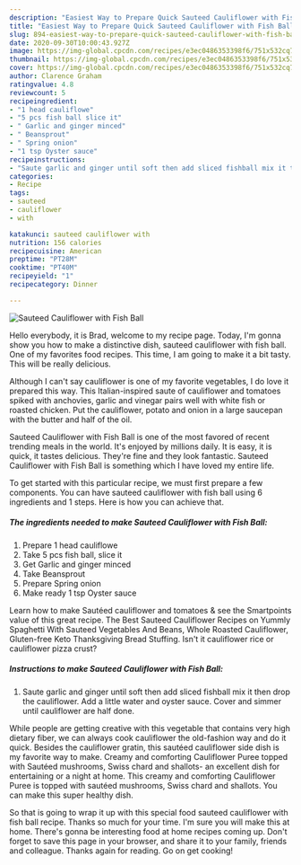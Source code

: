 ```yaml
---
description: "Easiest Way to Prepare Quick Sauteed Cauliflower with Fish Ball"
title: "Easiest Way to Prepare Quick Sauteed Cauliflower with Fish Ball"
slug: 894-easiest-way-to-prepare-quick-sauteed-cauliflower-with-fish-ball
date: 2020-09-30T10:00:43.927Z
image: https://img-global.cpcdn.com/recipes/e3ec0486353398f6/751x532cq70/sauteed-cauliflower-with-fish-ball-recipe-main-photo.jpg
thumbnail: https://img-global.cpcdn.com/recipes/e3ec0486353398f6/751x532cq70/sauteed-cauliflower-with-fish-ball-recipe-main-photo.jpg
cover: https://img-global.cpcdn.com/recipes/e3ec0486353398f6/751x532cq70/sauteed-cauliflower-with-fish-ball-recipe-main-photo.jpg
author: Clarence Graham
ratingvalue: 4.8
reviewcount: 5
recipeingredient:
- "1 head cauliflowe"
- "5 pcs fish ball slice it"
- " Garlic and ginger minced"
- " Beansprout"
- " Spring onion"
- "1 tsp Oyster sauce"
recipeinstructions:
- "Saute garlic and ginger until soft then add sliced fishball mix it then drop the cauliflower. Add a little water and oyster sauce. Cover and simmer until cauliflower are half done."
categories:
- Recipe
tags:
- sauteed
- cauliflower
- with

katakunci: sauteed cauliflower with 
nutrition: 156 calories
recipecuisine: American
preptime: "PT28M"
cooktime: "PT40M"
recipeyield: "1"
recipecategory: Dinner

---
```



![Sauteed Cauliflower with Fish Ball](https://img-global.cpcdn.com/recipes/e3ec0486353398f6/751x532cq70/sauteed-cauliflower-with-fish-ball-recipe-main-photo.jpg)

Hello everybody, it is Brad, welcome to my recipe page. Today, I'm gonna show you how to make a distinctive dish, sauteed cauliflower with fish ball. One of my favorites food recipes. This time, I am going to make it a bit tasty. This will be really delicious.

Although I can&#39;t say cauliflower is one of my favorite vegetables, I do love it prepared this way. This Italian-inspired saute of cauliflower and tomatoes spiked with anchovies, garlic and vinegar pairs well with white fish or roasted chicken. Put the cauliflower, potato and onion in a large saucepan with the butter and half of the oil.

Sauteed Cauliflower with Fish Ball is one of the most favored of recent trending meals in the world. It's enjoyed by millions daily. It is easy, it is quick, it tastes delicious. They're fine and they look fantastic. Sauteed Cauliflower with Fish Ball is something which I have loved my entire life.


To get started with this particular recipe, we must first prepare a few components. You can have sauteed cauliflower with fish ball using 6 ingredients and 1 steps. Here is how you can achieve that.

<!--inarticleads1-->

##### The ingredients needed to make Sauteed Cauliflower with Fish Ball:

1. Prepare 1 head cauliflowe
1. Take 5 pcs fish ball, slice it
1. Get  Garlic and ginger minced
1. Take  Beansprout
1. Prepare  Spring onion
1. Make ready 1 tsp Oyster sauce


Learn how to make Sautéed cauliflower and tomatoes &amp; see the Smartpoints value of this great recipe. The Best Sauteed Cauliflower Recipes on Yummly Spaghetti With Sauteed Vegetables And Beans, Whole Roasted Cauliflower, Gluten-free Keto Thanksgiving Bread Stuffing. Isn&#39;t it cauliflower rice or cauliflower pizza crust? 

<!--inarticleads2-->

##### Instructions to make Sauteed Cauliflower with Fish Ball:

1. Saute garlic and ginger until soft then add sliced fishball mix it then drop the cauliflower. Add a little water and oyster sauce. Cover and simmer until cauliflower are half done.


While people are getting creative with this vegetable that contains very high dietary fiber, we can always cook cauliflower the old-fashion way and do it quick. Besides the cauliflower gratin, this sautéed cauliflower side dish is my favorite way to make. Creamy and comforting Cauliflower Puree topped with Sautéed mushrooms, Swiss chard and shallots- an excellent dish for entertaining or a night at home. This creamy and comforting Cauliflower Puree is topped with sautéed mushrooms, Swiss chard and shallots. You can make this super healthy dish. 

So that is going to wrap it up with this special food sauteed cauliflower with fish ball recipe. Thanks so much for your time. I'm sure you will make this at home. There's gonna be interesting food at home recipes coming up. Don't forget to save this page in your browser, and share it to your family, friends and colleague. Thanks again for reading. Go on get cooking!
